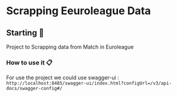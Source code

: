 # Scrapping Eeuroleague Data

## Starting 🚀

Project to Scrapping data from Match in Euroleague

### How to use it 📋

For use the project we could use swagger-ui : ```http://localhost:8485/swagger-ui/index.html?configUrl=/v3/api-docs/swagger-config#/```